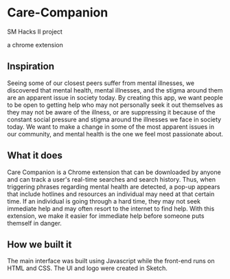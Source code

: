 # Care-Companion
SM Hacks II project

a chrome extension

## Inspiration
Seeing some of our closest peers suffer from mental illnesses, we discovered that mental health, mental illnesses, and the stigma around them are an apparent issue in society today. By creating this app, we want people to be open to getting help who may not personally seek it out themselves as they may not be aware of the illness, or are suppressing it because of the constant social pressure and stigma around the illnesses we face in society today. We want to make a change in some of the most apparent issues in our community, and mental health is the one we feel most passionate about.

## What it does
Care Companion is a Chrome extension that can be downloaded by anyone and can track a user's real-time searches and search history. Thus, when triggering phrases regarding mental health are detected, a pop-up appears that include hotlines and resources an individual may need at that certain time. If an individual is going through a hard time, they may not seek immediate help and may often resort to the internet to find help. With this extension, we make it easier for immediate help before someone puts themself in danger.

## How we built it
The main interface was built using Javascript while the front-end runs on HTML and CSS. The UI and logo were created in Sketch.


